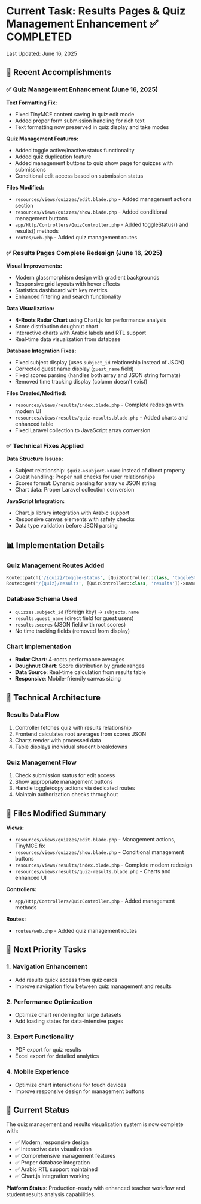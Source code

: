 # Current Task: Results Pages & Quiz Management Enhancement ✅ COMPLETED

Last Updated: June 16, 2025

## 🎯 Recent Accomplishments

### ✅ Quiz Management Enhancement (June 16, 2025)

**Text Formatting Fix:**

-   Fixed TinyMCE content saving in quiz edit mode
-   Added proper form submission handling for rich text
-   Text formatting now preserved in quiz display and take modes

**Quiz Management Features:**

-   Added toggle active/inactive status functionality
-   Added quiz duplication feature
-   Added management buttons to quiz show page for quizzes with submissions
-   Conditional edit access based on submission status

**Files Modified:**

-   `resources/views/quizzes/edit.blade.php` - Added management actions section
-   `resources/views/quizzes/show.blade.php` - Added conditional management buttons
-   `app/Http/Controllers/QuizController.php` - Added toggleStatus() and results() methods
-   `routes/web.php` - Added quiz management routes

### ✅ Results Pages Complete Redesign (June 16, 2025)

**Visual Improvements:**

-   Modern glassmorphism design with gradient backgrounds
-   Responsive grid layouts with hover effects
-   Statistics dashboard with key metrics
-   Enhanced filtering and search functionality

**Data Visualization:**

-   **4-Roots Radar Chart** using Chart.js for performance analysis
-   Score distribution doughnut chart
-   Interactive charts with Arabic labels and RTL support
-   Real-time data visualization from database

**Database Integration Fixes:**

-   Fixed subject display (uses `subject_id` relationship instead of JSON)
-   Corrected guest name display (`guest_name` field)
-   Fixed scores parsing (handles both array and JSON string formats)
-   Removed time tracking display (column doesn't exist)

**Files Created/Modified:**

-   `resources/views/results/index.blade.php` - Complete redesign with modern UI
-   `resources/views/results/quiz-results.blade.php` - Added charts and enhanced table
-   Fixed Laravel collection to JavaScript array conversion

### ✅ Technical Fixes Applied

**Data Structure Issues:**

-   Subject relationship: `$quiz->subject->name` instead of direct property
-   Guest handling: Proper null checks for user relationships
-   Scores format: Dynamic parsing for array vs JSON string
-   Chart data: Proper Laravel collection conversion

**JavaScript Integration:**

-   Chart.js library integration with Arabic support
-   Responsive canvas elements with safety checks
-   Data type validation before JSON parsing

## 📊 Implementation Details

### Quiz Management Routes Added

```php
Route::patch('/{quiz}/toggle-status', [QuizController::class, 'toggleStatus'])->name('toggle-status');
Route::get('/{quiz}/results', [QuizController::class, 'results'])->name('results');
```

### Database Schema Used

-   `quizzes.subject_id` (foreign key) → `subjects.name`
-   `results.guest_name` (direct field for guest users)
-   `results.scores` (JSON field with root scores)
-   No time tracking fields (removed from display)

### Chart Implementation

-   **Radar Chart**: 4-roots performance averages
-   **Doughnut Chart**: Score distribution by grade ranges
-   **Data Source**: Real-time calculation from results table
-   **Responsive**: Mobile-friendly canvas sizing

## 🔧 Technical Architecture

### Results Data Flow

1. Controller fetches quiz with results relationship
2. Frontend calculates root averages from scores JSON
3. Charts render with processed data
4. Table displays individual student breakdowns

### Quiz Management Flow

1. Check submission status for edit access
2. Show appropriate management buttons
3. Handle toggle/copy actions via dedicated routes
4. Maintain authorization checks throughout

## 📁 Files Modified Summary

**Views:**

-   `resources/views/quizzes/edit.blade.php` - Management actions, TinyMCE fix
-   `resources/views/quizzes/show.blade.php` - Conditional management buttons
-   `resources/views/results/index.blade.php` - Complete modern redesign
-   `resources/views/results/quiz-results.blade.php` - Charts and enhanced UI

**Controllers:**

-   `app/Http/Controllers/QuizController.php` - Added management methods

**Routes:**

-   `routes/web.php` - Added quiz management routes

## 🚀 Next Priority Tasks

### 1. Navigation Enhancement

-   Add results quick access from quiz cards
-   Improve navigation flow between quiz management and results

### 2. Performance Optimization

-   Optimize chart rendering for large datasets
-   Add loading states for data-intensive pages

### 3. Export Functionality

-   PDF export for quiz results
-   Excel export for detailed analytics

### 4. Mobile Experience

-   Optimize chart interactions for touch devices
-   Improve responsive design for management buttons

## 🎉 Current Status

The quiz management and results visualization system is now complete with:

-   ✅ Modern, responsive design
-   ✅ Interactive data visualization
-   ✅ Comprehensive management features
-   ✅ Proper database integration
-   ✅ Arabic RTL support maintained
-   ✅ Chart.js integration working

**Platform Status**: Production-ready with enhanced teacher workflow and student results analysis capabilities.
